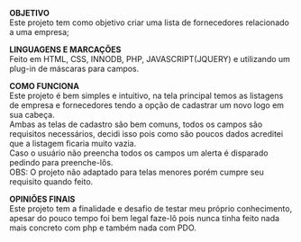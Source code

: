 
<b> OBJETIVO </b><br>
	Este projeto tem como objetivo criar uma lista de fornecedores relacionado a uma empresa;

<b>LINGUAGENS E MARCAÇÕES</b><br>
	Feito em HTML, CSS, INNODB, PHP, JAVASCRIPT(JQUERY) e utilizando um plug-in de máscaras para campos.

<b>COMO FUNCIONA</b><br>
  Este projeto é bem simples e intuitivo, na tela principal temos as listagens de empresa e fornecedores tendo a opção de cadastrar um novo logo em sua cabeça.<br>
Ambas as telas de cadastro são bem comuns, todos os campos são requisitos  necessários, decidi isso pois como são poucos dados acreditei que a listagem  ficaria muito vazia.<br>
Caso o usuário não preencha todos os campos um alerta é disparado pedindo para preenche-lôs.<br>
OBS: O projeto não adaptado para telas menores porém cumpre seu requisito quando feito.<br>

<b>OPINIÕES FINAIS</b><br>
	Este projeto tem a finalidade e desafio de testar meu próprio conhecimento, apesar do pouco tempo foi bem legal faze-lô pois nunca tinha feito nada mais concreto com php e também nada com PDO.
 
